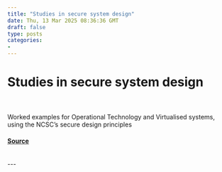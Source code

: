 ```yaml
---
title: "Studies in secure system design"
date: Thu, 13 Mar 2025 08:36:36 GMT
draft: false
type: posts
categories: 
- 
---
```

# Studies in secure system design

<br/>

<br/>
Worked examples for Operational Technology and Virtualised systems, using the NCSC’s secure design principles

#### [Source](https://www.ncsc.gov.uk/blog-post/studies-in-secure-system-design)

<br/>
---
